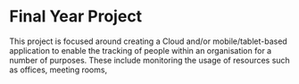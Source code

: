 # Final Year Project

This project is focused around  creating a Cloud and/or mobile/tablet-based application to enable the tracking of people within an organisation for a number of purposes. These include monitoring the usage of resources such as offices, meeting rooms, 